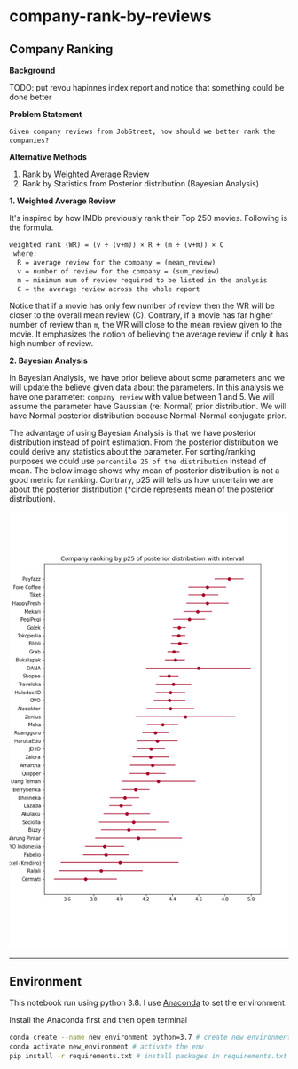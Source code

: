 # company-rank-by-reviews

## Company Ranking

**Background**

TODO: put revou hapinnes index report and notice that something could be done better

**Problem Statement**

```
Given company reviews from JobStreet, how should we better rank the companies?
```

**Alternative Methods**

1. Rank by Weighted Average Review
2. Rank by Statistics from Posterior distribution (Bayesian Analysis)

**1. Weighted Average Review**

It's inspired by how IMDb previously rank their Top 250 movies. Following is the formula.

```
weighted rank (WR) = (v ÷ (v+m)) × R + (m ÷ (v+m)) × C
 where:
  R = average review for the company = (mean_review)
  v = number of review for the company = (sum_review)
  m = minimum num of review required to be listed in the analysis
  C = the average review across the whole report
```

Notice that if a movie has only few number of review then the WR will be closer to the overall mean review (C). Contrary, if a movie has far higher number of review than `m`, the WR will close to the mean review given to the movie. It emphasizes the notion of believing the average review if only it has high number of review.

**2. Bayesian Analysis**

In Bayesian Analysis, we have prior believe about some parameters and we will update the believe given data about the parameters. In this analysis we have one parameter: `company review` with value between 1 and 5. We will assume the parameter have Gaussian (re: Normal) prior distribution. We will have Normal posterior distribution because Normal-Normal conjugate prior.

The advantage of using Bayesian Analysis is that we have posterior distribution instead of point estimation. From the posterior distribution we could derive any statistics about the parameter. For sorting/ranking purposes we could use `percentile 25 of the distribution` instead of mean. The below image shows why mean of posterior distribution is not a good metric for ranking. Contrary, p25 will tells us how uncertain we are about the posterior distribution (*circle represents mean of the posterior distribution).

![Company Ranking by p25 Posterior Distribution](company-rank-by-p25-posterior-dist.png)

---

## Environment
This notebook run using python 3.8. I use [Anaconda](https://docs.anaconda.com/anaconda/install/) to set the environment.

Install the Anaconda first and then open terminal
```bash
conda create --name new_environment python=3.7 # create new environment
conda activate new_environment # activate the env
pip install -r requirements.txt # install packages in requirements.txt
```

